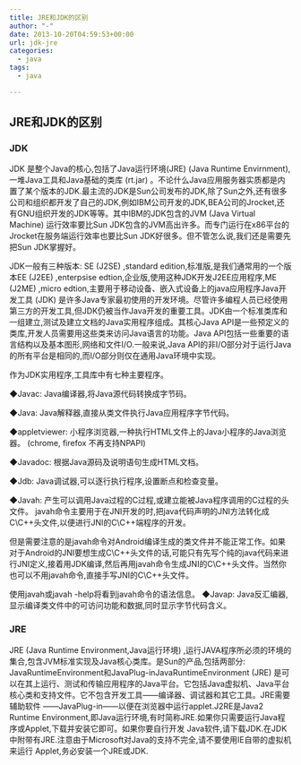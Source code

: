 ```yaml
---
title: JRE和JDK的区别
author: "-"
date: 2013-10-20T04:59:53+00:00
url: jdk-jre
categories:
  - java
tags:
  - java

---
```

## JRE和JDK的区别
### JDK

JDK 是整个Java的核心,包括了Java运行环境(JRE) (Java Runtime Envirnment), 一堆Java工具和Java基础的类库 (rt.jar) 。不论什么Java应用服务器实质都是内置了某个版本的JDK.最主流的JDK是Sun公司发布的JDK,除了Sun之外,还有很多公司和组织都开发了自己的JDK,例如IBM公司开发的JDK,BEA公司的Jrocket,还有GNU组织开发的JDK等等。其中IBM的JDK包含的JVM (Java Virtual Machine) 运行效率要比Sun JDK包含的JVM高出许多。而专门运行在x86平台的Jrocket在服务端运行效率也要比Sun JDK好很多。但不管怎么说,我们还是需要先把Sun JDK掌握好。

JDK一般有三种版本: SE (J2SE) ,standard edition,标准版,是我们通常用的一个版本EE (J2EE) ,enterpsise edtion,企业版,使用这种JDK开发J2EE应用程序,ME (J2ME) ,micro edtion,主要用于移动设备、嵌入式设备上的java应用程序Java开发工具 (JDK) 是许多Java专家最初使用的开发环境。尽管许多编程人员已经使用第三方的开发工具,但JDK仍被当作Java开发的重要工具。JDK由一个标准类库和一组建立,测试及建立文档的Java实用程序组成。其核心Java API是一些预定义的类库,开发人员需要用这些类来访问Java语言的功能。Java API包括一些重要的语言结构以及基本图形,网络和文件I/O.一般来说,Java API的非I/O部分对于运行Java的所有平台是相同的,而I/O部分则仅在通用Java环境中实现。

作为JDK实用程序,工具库中有七种主要程序。

◆Javac: Java编译器,将Java源代码转换成字节码。

◆Java: Java解释器,直接从类文件执行Java应用程序字节代码。

◆appletviewer: 小程序浏览器,一种执行HTML文件上的Java小程序的Java浏览器。 (chrome, firefox 不再支持NPAPI) 

◆Javadoc: 根据Java源码及说明语句生成HTML文档。

◆Jdb: Java调试器,可以逐行执行程序,设置断点和检查变量。

◆Javah: 产生可以调用Java过程的C过程,或建立能被Java程序调用的C过程的头文件。
javah命令主要用于在JNI开发的时,把java代码声明的JNI方法转化成C\C++头文件,以便进行JNI的C\C++端程序的开发。

但是需要注意的是javah命令对Android编译生成的类文件并不能正常工作。如果对于Android的JNI要想生成C\C++头文件的话,可能只有先写个纯的java代码来进行JNI定义,接着用JDK编译,然后再用javah命令生成JNI的C\C++头文件。当然你也可以不用javah命令,直接手写JNI的C\C++头文件。

使用javah或javah -help将看到javah命令的语法信息。
◆Javap: Java反汇编器,显示编译类文件中的可访问功能和数据,同时显示字节代码含义。

### JRE

JRE (Java Runtime Environment,Java运行环境) ,运行JAVA程序所必须的环境的集合,包含JVM标准实现及Java核心类库。是Sun的产品,包括两部分: JavaRuntimeEnvironment和JavaPlug-inJavaRuntimeEnvironment (JRE) 是可以在其上运行、测试和传输应用程序的Java平台。它包括Java虚拟机、Java平台核心类和支持文件。它不包含开发工具——编译器、调试器和其它工具。JRE需要辅助软件 ——JavaPlug-in——以便在浏览器中运行applet.J2RE是Java2 Runtime Environment,即Java运行环境,有时简称JRE.如果你只需要运行Java程序或Applet,下载并安装它即可。如果你要自行开发 Java软件,请下载JDK.在JDK中附带有JRE.注意由于Microsoft对Java的支持不完全,请不要使用IE自带的虚拟机来运行 Applet,务必安装一个JRE或JDK.